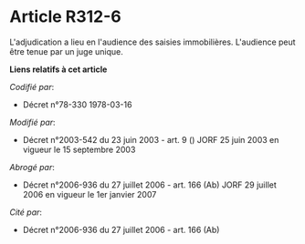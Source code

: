 # Article R312-6

L'adjudication a lieu en l'audience des saisies immobilières. L'audience peut être tenue par un juge unique.

**Liens relatifs à cet article**

_Codifié par_:

  - Décret n°78-330 1978-03-16

_Modifié par_:

  - Décret n°2003-542 du 23 juin 2003 - art. 9 () JORF 25 juin 2003 en vigueur le 15 septembre 2003

_Abrogé par_:

  - Décret n°2006-936 du 27 juillet 2006 - art. 166 (Ab) JORF 29 juillet 2006 en vigueur le 1er janvier 2007

_Cité par_:

  - Décret n°2006-936 du 27 juillet 2006 - art. 166 (Ab)

